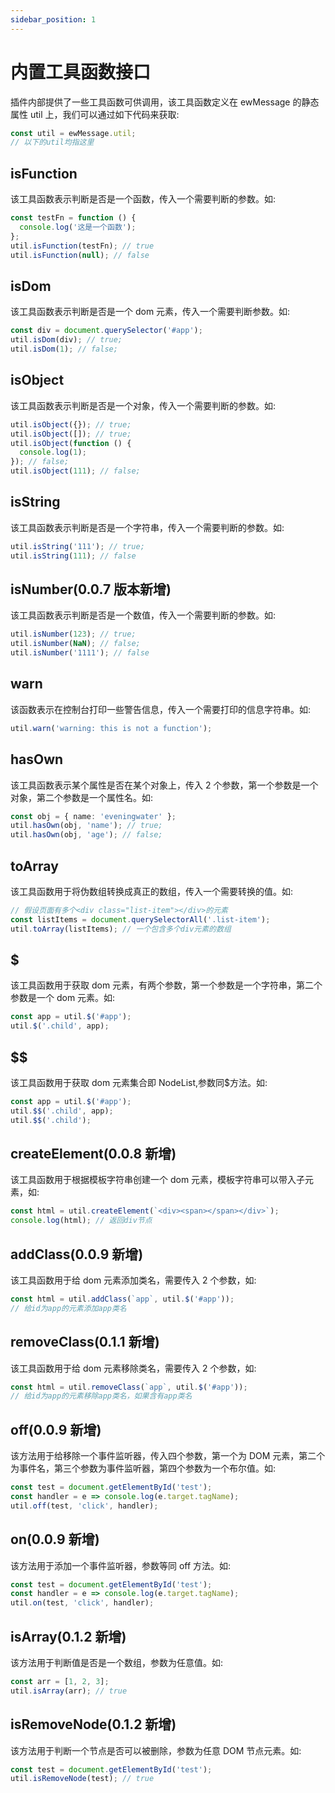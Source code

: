 ```yaml
---
sidebar_position: 1
---
```


# 内置工具函数接口

插件内部提供了一些工具函数可供调用，该工具函数定义在 ewMessage 的静态属性 util 上，我们可以通过如下代码来获取:

```ts
const util = ewMessage.util;
// 以下的util均指这里
```

## isFunction

该工具函数表示判断是否是一个函数，传入一个需要判断的参数。如:

```ts
const testFn = function () {
  console.log('这是一个函数');
};
util.isFunction(testFn); // true
util.isFunction(null); // false
```

## isDom

该工具函数表示判断是否是一个 dom 元素，传入一个需要判断参数。如:

```ts
const div = document.querySelector('#app');
util.isDom(div); // true;
util.isDom(1); // false;
```

## isObject

该工具函数表示判断是否是一个对象，传入一个需要判断的参数。如:

```ts
util.isObject({}); // true;
util.isObject([]); // true;
util.isObject(function () {
  console.log(1);
}); // false;
util.isObject(111); // false;
```

## isString

该工具函数表示判断是否是一个字符串，传入一个需要判断的参数。如:

```ts
util.isString('111'); // true;
util.isString(111); // false
```

## isNumber(0.0.7 版本新增)

该工具函数表示判断是否是一个数值，传入一个需要判断的参数。如:

```ts
util.isNumber(123); // true;
util.isNumber(NaN); // false;
util.isNumber('1111'); // false
```

## warn

该函数表示在控制台打印一些警告信息，传入一个需要打印的信息字符串。如:

```ts
util.warn('warning: this is not a function');
```

## hasOwn

该工具函数表示某个属性是否在某个对象上，传入 2 个参数，第一个参数是一个对象，第二个参数是一个属性名。如:

```ts
const obj = { name: 'eveningwater' };
util.hasOwn(obj, 'name'); // true;
util.hasOwn(obj, 'age'); // false;
```

## toArray

该工具函数用于将伪数组转换成真正的数组，传入一个需要转换的值。如:

```ts
// 假设页面有多个<div class="list-item"></div>的元素
const listItems = document.querySelectorAll('.list-item');
util.toArray(listItems); // 一个包含多个div元素的数组
```

## $

该工具函数用于获取 dom 元素，有两个参数，第一个参数是一个字符串，第二个参数是一个 dom 元素。如:

```ts
const app = util.$('#app');
util.$('.child', app);
```

## $$

该工具函数用于获取 dom 元素集合即 NodeList,参数同\$方法。如:

```ts
const app = util.$('#app');
util.$$('.child', app);
util.$$('.child');
```

## createElement(0.0.8 新增)

该工具函数用于根据模板字符串创建一个 dom 元素，模板字符串可以带入子元素，如:

```ts
const html = util.createElement(`<div><span></span></div>`);
console.log(html); // 返回div节点
```

## addClass(0.0.9 新增)

该工具函数用于给 dom 元素添加类名，需要传入 2 个参数，如:

```ts
const html = util.addClass(`app`, util.$('#app'));
// 给id为app的元素添加app类名
```

## removeClass(0.1.1 新增)

该工具函数用于给 dom 元素移除类名，需要传入 2 个参数，如:

```ts
const html = util.removeClass(`app`, util.$('#app'));
// 给id为app的元素移除app类名，如果含有app类名
```

## off(0.0.9 新增)

该方法用于给移除一个事件监听器，传入四个参数，第一个为 DOM 元素，第二个为事件名，第三个参数为事件监听器，第四个参数为一个布尔值。如:

```ts
const test = document.getElementById('test');
const handler = e => console.log(e.target.tagName);
util.off(test, 'click', handler);
```

## on(0.0.9 新增)

该方法用于添加一个事件监听器，参数等同 off 方法。如:

```ts
const test = document.getElementById('test');
const handler = e => console.log(e.target.tagName);
util.on(test, 'click', handler);
```

## isArray(0.1.2 新增)

该方法用于判断值是否是一个数组，参数为任意值。如:

```ts
const arr = [1, 2, 3];
util.isArray(arr); // true
```

## isRemoveNode(0.1.2 新增)

该方法用于判断一个节点是否可以被删除，参数为任意 DOM 节点元素。如:

```ts
const test = document.getElementById('test');
util.isRemoveNode(test); // true
```

